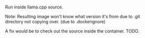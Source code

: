 Run inside llama.cpp source.

Note: Resulting image won't know what version it's from due to .git directory not copying over.
(due to .dockerignore)

A fix would be to check out the source inside the container. TODO.

